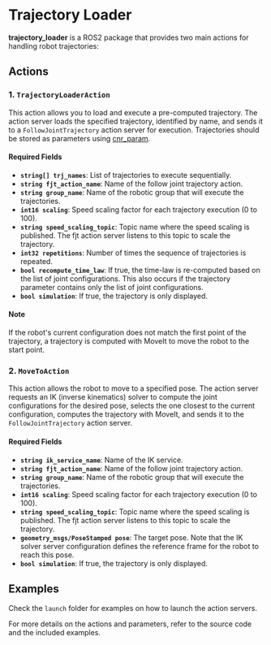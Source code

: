 # Trajectory Loader

**trajectory_loader** is a ROS2 package that provides two main actions for handling robot trajectories:

## Actions

### 1. `TrajectoryLoaderAction`
This action allows you to load and execute a pre-computed trajectory. The action server loads the specified trajectory, identified by name, and sends it to a `FollowJointTrajectory` action server for execution. Trajectories should be stored as parameters using [cnr_param](https://github.com/CNR-STIIMA-IRAS/cnr_param.git).

#### Required Fields
- **`string[] trj_names`**: List of trajectories to execute sequentially.
- **`string fjt_action_name`**: Name of the follow joint trajectory action.
- **`string group_name`**: Name of the robotic group that will execute the trajectories.
- **`int16 scaling`**: Speed scaling factor for each trajectory execution (0 to 100).
- **`string speed_scaling_topic`**: Topic name where the speed scaling is published. The fjt action server listens to this topic to scale the trajectory.
- **`int32 repetitions`**: Number of times the sequence of trajectories is repeated.
- **`bool recompute_time_law`**: If true, the time-law is re-computed based on the list of joint configurations. This also occurs if the trajectory parameter contains only the list of joint configurations.
- **`bool simulation`**: If true, the trajectory is only displayed.

#### Note
If the robot's current configuration does not match the first point of the trajectory, a trajectory is computed with MoveIt to move the robot to the start point.

### 2. `MoveToAction`
This action allows the robot to move to a specified pose. The action server requests an IK (inverse kinematics) solver to compute the joint configurations for the desired pose, selects the one closest to the current configuration, computes the trajectory with MoveIt, and sends it to the `FollowJointTrajectory` action server.

#### Required Fields
- **`string ik_service_name`**: Name of the IK service.
- **`string fjt_action_name`**: Name of the follow joint trajectory action.
- **`string group_name`**: Name of the robotic group that will execute the trajectories.
- **`int16 scaling`**: Speed scaling factor for each trajectory execution (0 to 100).
- **`string speed_scaling_topic`**: Topic name where the speed scaling is published. The fjt action server listens to this topic to scale the trajectory.
- **`geometry_msgs/PoseStamped pose`**: The target pose. Note that the IK solver server configuration defines the reference frame for the robot to reach this pose.
- **`bool simulation`**: If true, the trajectory is only displayed.

## Examples
Check the `launch` folder for examples on how to launch the action servers.

For more details on the actions and parameters, refer to the source code and the included examples.
